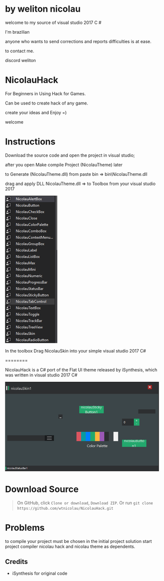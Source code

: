 by weliton nicolau
======

welcome to my source of visual studio 2017 C #

I'm brazilian

anyone who wants to send corrections and reports difficulties is at ease.

to contact me.

discord weliton


NicolauHack
======
For Beginners in Using Hack for Games.

Can be used to create hack of any game.

create your ideas and Enjoy =)

welcome

Instructions
===========

Download the source code and open the project in visual studio;

after you open Make compile Project (NicolauTheme) later

to Generate (NicolauTheme.dll) from paste bin => bin\NicolauTheme.dll

drag and apply DLL NicolauTheme.dll => to Toolbox from your visual studio 2017


![Example](NicolauHack/print/toolbox.PNG)

In the toolbox Drag NicolauSkin into your simple visual studio 2017 C#

========

NicolauHack is a C# port of the Flat UI theme released by iSynthesis, which
was written in visual studio 2017 C#

![Example](NicolauHack/print/appfinal.PNG)


Download Source
===========
  >On GitHub, click `Clone or download`, `Download ZIP`.
  >Or run `git clone https://github.com/wtnicolau/NicolauHack.git`

Problems
===========
to compile your project must be chosen in the initial project solution
start project compiler nicolau hack and nicolau theme as dependents.

Credits
-------
- iSynthesis for original code
